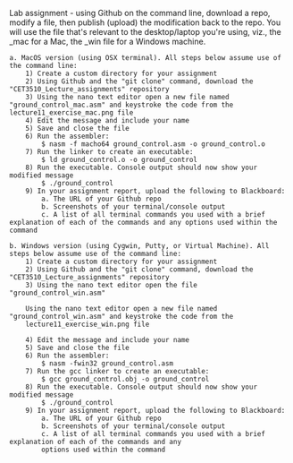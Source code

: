 Lab assignment - using Github on the command line, download a repo, modify a file, then publish (upload) the modification back to the repo. You will use the file that's relevant to the desktop/laptop you're using, viz., the _mac for a Mac, the _win file for a Windows machine.
 
	a. MacOS version (using OSX terminal). All steps below assume use of the command line:
		1) Create a custom directory for your assignment
		2) Using Github and the "git clone" command, download the "CET3510_Lecture_assignments" repository
		3) Using the nano text editor open a new file named "ground_control_mac.asm" and keystroke the code from the lecture11_exercise_mac.png file
		4) Edit the message and include your name
		5) Save and close the file
		6) Run the assembler:
			$ nasm -f macho64 ground_control.asm -o ground_control.o
		7) Run the linker to create an executable:
			$ ld ground_control.o -o ground_control
		8) Run the executable. Console output should now show your modified message
			$ ./ground_control
		9) In your assignment report, upload the following to Blackboard:
			a. The URL of your Github repo
			b. Screenshots of your terminal/console output
			c. A list of all terminal commands you used with a brief explanation of each of the commands and any options used within the command

	b. Windows version (using Cygwin, Putty, or Virtual Machine). All steps below assume use of the command line:
		1) Create a custom directory for your assignment
		2) Using Github and the "git clone" command, download the "CET3510_Lecture_assignments" repository
		3) Using the nano text editor open the file "ground_control_win.asm"
		
		Using the nano text editor open a new file named "ground_control_win.asm" and keystroke the code from the
		lecture11_exercise_win.png file
		
		4) Edit the message and include your name
		5) Save and close the file
		6) Run the assembler:
			$ nasm -fwin32 ground_control.asm
		7) Run the gcc linker to create an executable:
			$ gcc ground_control.obj -o ground_control
		8) Run the executable. Console output should now show your modified message
			$ ./ground_control
		9) In your assignment report, upload the following to Blackboard:
			a. The URL of your Github repo
			b. Screenshots of your terminal/console output
			c. A list of all terminal commands you used with a brief explanation of each of the commands and any 
			options used within the command
